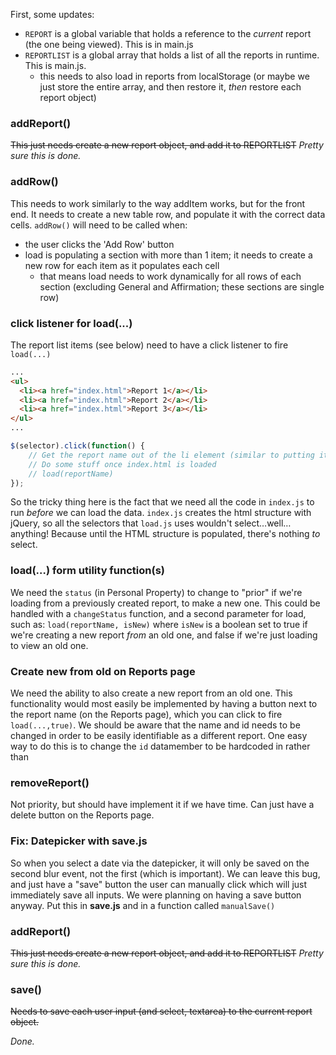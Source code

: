First, some updates:

- `REPORT` is a global variable that holds a reference to the *current* report (the one being viewed). This is in main.js
- `REPORTLIST` is a global array that holds a list of all the reports in runtime. This is main.js.
  - this needs to also load in reports from localStorage (or maybe we just store the entire array, and then restore it, *then* restore each report object)


### addReport()

~~This just needs create a new report object, and add it to REPORTLIST~~
*Pretty sure this is done.*


### addRow()

This needs to work similarly to the way addItem works, but for the front end. It needs to create a new table row, and populate it with the correct data cells.  `addRow()` will need to be called when:

- the user clicks the 'Add Row' button
- load is populating a section with more than 1 item; it needs to create a new row for each item as it populates each cell
  - that means load needs to work dynamically for all rows of each section (excluding General and Affirmation; these sections are single row)


### click listener for load(...)


The report list items (see below) need to have a click listener to fire `load(...)`

```html
...
<ul>
  <li><a href="index.html">Report 1</a></li>
  <li><a href="index.html">Report 2</a></li>
  <li><a href="index.html">Report 3</a></li>
</ul>
...
```

```javascript
$(selector).click(function() {
  	// Get the report name out of the li element (similar to putting it in there)
	// Do some stuff once index.html is loaded
  	// load(reportName)
});
```

So the tricky thing here is the fact that we need all the code in `index.js` to run *before* we can load the data. `index.js` creates the html structure with jQuery, so all the selectors that `load.js` uses wouldn't select…well…anything! Because until the HTML structure is populated, there's nothing *to* select.



### load(…) form utility function(s)

We need the `status` (in Personal Property) to change to "prior" if we're loading from a previously created report, to make a new one. This could be handled with a `changeStatus` function, and a second parameter for load, such as: `load(reportName, isNew)` where `isNew` is a boolean set to true if we're creating a new report *from* an old one, and false if we're just loading to view an old one.



### Create new from old on Reports page

We need the ability to also create a new report from an old one. This functionality would most easily be implemented by having a button next to the report name (on the Reports page), which you can click to fire `load(...,true)`. We should be aware that the name and id needs to be changed in order to be easily identifiable as a different report. One easy way to do this is to change the `id` datamember to be hardcoded in rather than



### removeReport()

Not priority, but should have implement it if we have time. Can just have a delete button on the Reports page.



### Fix: Datepicker with save.js

So when you select a date via the datepicker, it will only be saved on the second blur event, not the first (which is important). We can leave this bug, and just have a "save" button the user can manually click which will just immediately save all inputs. We were planning on having a save button anyway. Put this in **save.js** and in a function called `manualSave()`



### addReport()

~~This just needs create a new report object, and add it to REPORTLIST~~
*Pretty sure this is done.*



### save()

~~Needs to save each user input (and select, textarea) to the current report object.~~

*Done.*
